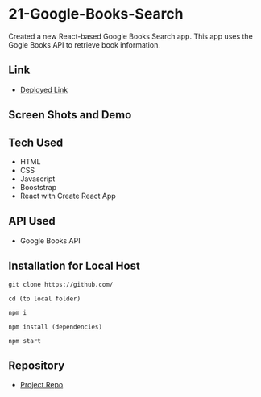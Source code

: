 # 21-Google-Books-Search
Created a new React-based Google Books Search app. This app uses the Gogle Books API to retrieve book information.

## Link
 - [Deployed Link](https://)

## Screen Shots and Demo

## Tech Used
- HTML
- CSS
- Javascript
- Booststrap
- React with Create React App

## API Used
- Google Books API

## Installation for Local Host
```
git clone https://github.com/

cd (to local folder)

npm i

npm install (dependencies)

npm start
```
## Repository

  - [Project Repo](https://github.com/)



